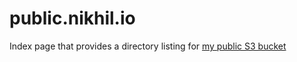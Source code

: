 # public.nikhil.io
Index page that provides a directory listing for [my public S3 bucket](http://public.nikhil.io)
